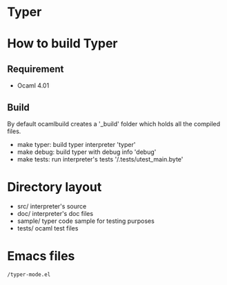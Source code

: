 
Typer
=====

# How to build Typer

## Requirement

* Ocaml 4.01

## Build

By default ocamlbuild creates a '_build' folder which holds all the compiled files.

* make typer: build typer interpreter       'typer'
* make debug: build typer with debug info   'debug'
* make tests: run interpreter's tests       '/.tests/utest_main.byte'

# Directory layout

* src/ interpreter's source
* doc/ interpreter's doc files
* sample/ typer code sample for testing purposes
* tests/  ocaml test files
    
# Emacs files

    /typer-mode.el
    
    